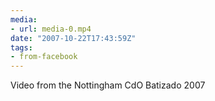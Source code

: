 ```yaml
---
media:
- url: media-0.mp4
date: "2007-10-22T17:43:59Z"
tags:
- from-facebook
---
```

Video from the Nottingham CdO Batizado 2007
